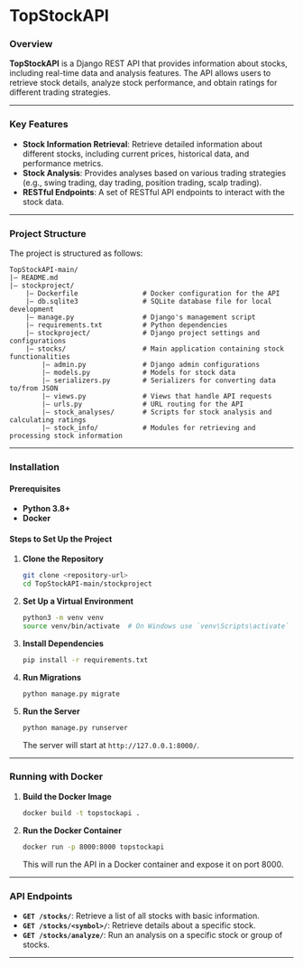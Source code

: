 # TopStockAPI

### Overview
**TopStockAPI** is a Django REST API that provides information about stocks, including real-time data and analysis features. The API allows users to retrieve stock details, analyze stock performance, and obtain ratings for different trading strategies.

---

### Key Features
- **Stock Information Retrieval**: Retrieve detailed information about different stocks, including current prices, historical data, and performance metrics.
- **Stock Analysis**: Provides analyses based on various trading strategies (e.g., swing trading, day trading, position trading, scalp trading).
- **RESTful Endpoints**: A set of RESTful API endpoints to interact with the stock data.

---

### Project Structure
The project is structured as follows:

```
TopStockAPI-main/
|— README.md
|— stockproject/
    |— Dockerfile                # Docker configuration for the API
    |— db.sqlite3                # SQLite database file for local development
    |— manage.py                 # Django's management script
    |— requirements.txt          # Python dependencies
    |— stockproject/             # Django project settings and configurations
    |— stocks/                   # Main application containing stock functionalities
        |— admin.py              # Django admin configurations
        |— models.py             # Models for stock data
        |— serializers.py        # Serializers for converting data to/from JSON
        |— views.py              # Views that handle API requests
        |— urls.py               # URL routing for the API
        |— stock_analyses/       # Scripts for stock analysis and calculating ratings
        |— stock_info/           # Modules for retrieving and processing stock information
```

---

### Installation

#### Prerequisites
- **Python 3.8+**
- **Docker**

#### Steps to Set Up the Project

1. **Clone the Repository**
   ```bash
   git clone <repository-url>
   cd TopStockAPI-main/stockproject
   ```

2. **Set Up a Virtual Environment**
   ```bash
   python3 -m venv venv
   source venv/bin/activate  # On Windows use `venv\Scripts\activate`
   ```

3. **Install Dependencies**
   ```bash
   pip install -r requirements.txt
   ```

4. **Run Migrations**
   ```bash
   python manage.py migrate
   ```

5. **Run the Server**
   ```bash
   python manage.py runserver
   ```
   The server will start at `http://127.0.0.1:8000/`.

---

### Running with Docker

1. **Build the Docker Image**
   ```bash
   docker build -t topstockapi .
   ```

2. **Run the Docker Container**
   ```bash
   docker run -p 8000:8000 topstockapi
   ```
   This will run the API in a Docker container and expose it on port 8000.

---

### API Endpoints

- **`GET /stocks/`**: Retrieve a list of all stocks with basic information.
- **`GET /stocks/<symbol>/`**: Retrieve details about a specific stock.
- **`GET /stocks/analyze/`**: Run an analysis on a specific stock or group of stocks.

---
